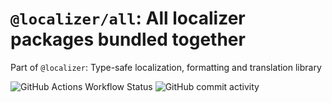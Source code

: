 # `@localizer/all`: All localizer packages bundled together

Part of `@localizer`: Type-safe localization, formatting and translation library

![GitHub Actions Workflow Status](https://img.shields.io/github/actions/workflow/status/124c4a/localizer/ci-full.yml)
![GitHub commit activity](https://img.shields.io/github/commit-activity/w/124c4a/localizer)
